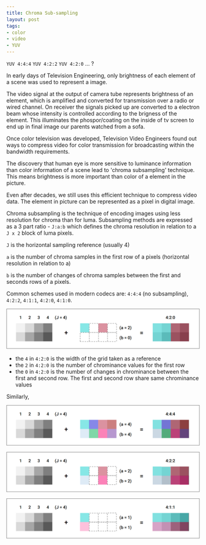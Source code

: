 ```yaml
---
title: Chroma Sub-sampling
layout: post
tags:
- color
- video
- YUV
---
```


`YUV 4:4:4` `YUV 4:2:2` `YUV 4:2:0` ... ?

In early days of Television Engineering, only brightness of each element of a scene was used to represent a image. 

The video signal at the output of camera tube represents brightness of an element, which is amplified and converted for transmission over a radio or wired channel. On receiver the signals picked up are converted to a electron beam whose intensity is controlled according to the brigness of the element. This illuminates the phospor/coating on the inside of tv screen to end up in final image our parents watched from a sofa.

Once color television was developed, Television Video Engineers found out ways to compress video for color transmission for broadcasting within the bandwidth requirements.

The discovery that human eye is more sensitive to luminance information than color information of a scene lead to 'chroma subsampling' technique. This means brightness is more important than color of a element in the picture.

Even after decades, we still uses this efficient technique to compress video data. The element in picture can be represented as a pixel in digital image.

Chroma subsampling is the technique of encoding images using less resolution for chroma than for luma. Subsampling methods are expressed as a 3 part ratio - `J:a:b` which defines the chroma resolution in relation to a `J x 2` block of luma pixels.

`J` is the horizontal sampling reference (usually 4)

`a` is the number of chroma samples in the first row of a pixels (horizontal resolution in relation to a)

`b` is the number of changes of chroma samples between the first and seconds rows of a pixels.

Common schemes used in modern codecs are: `4:4:4` (no subsampling), `4:2:2`, `4:1:1`, `4:2:0`, `4:1:0`.

![](../../upload/yuv420.png) 

* the `4` in `4:2:0` is the width of the grid taken as a reference
* the `2` in `4:2:0` is the number of chrominance values for the first row
* the `0` in `4:2:0` is the number of changes in chrominance between the first and second row.  The first and second row share same chrominance values

Similarly,

![](../../upload/yuv444.png) 

![](../../upload/yuv422.png)

![](../../upload/yuv411.png)
